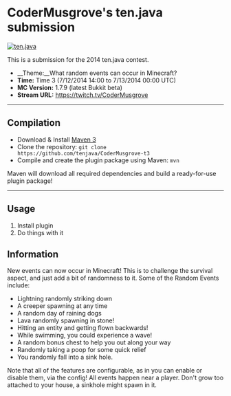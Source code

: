 CoderMusgrove's ten.java submission
==============================

[![ten.java](https://cdn.mediacru.sh/hu4CJqRD7AiB.svg)](https://tenjava.com/)

This is a submission for the 2014 ten.java contest.

- __Theme:__What random events can occur in Minecraft?
- __Time:__ Time 3 (7/12/2014 14:00 to 7/13/2014 00:00 UTC)
- __MC Version:__ 1.7.9 (latest Bukkit beta)
- __Stream URL:__ https://twitch.tv/CoderMusgrove

---------------------------------------

Compilation
-----------

- Download & Install [Maven 3](http://maven.apache.org/download.html)
- Clone the repository: `git clone https://github.com/tenjava/CoderMusgrove-t3`
- Compile and create the plugin package using Maven: `mvn`

Maven will download all required dependencies and build a ready-for-use plugin package!

---------------------------------------

Usage
-----

1. Install plugin
2. Do things with it

Information
-----------

New events can now occur in Minecraft! This is to challenge the survival aspect, and just add a bit of randomness to it.
Some of the Random Events include:
- Lightning randomly striking down
- A creeper spawning at any time 
- A random day of raining dogs 
- Lava randomly spawning in stone!
- Hitting an entity and getting flown backwards!
- While swimming, you could experience a wave!
- A random bonus chest to help you out along your way
- Randomly taking a poop for some quick relief
- You randomly fall into a sink hole.

Note that all of the features are configurable, as in you can enable or disable them, via the config! All events happen near a player.
Don't grow too attached to your house, a sinkhole might spawn in it.